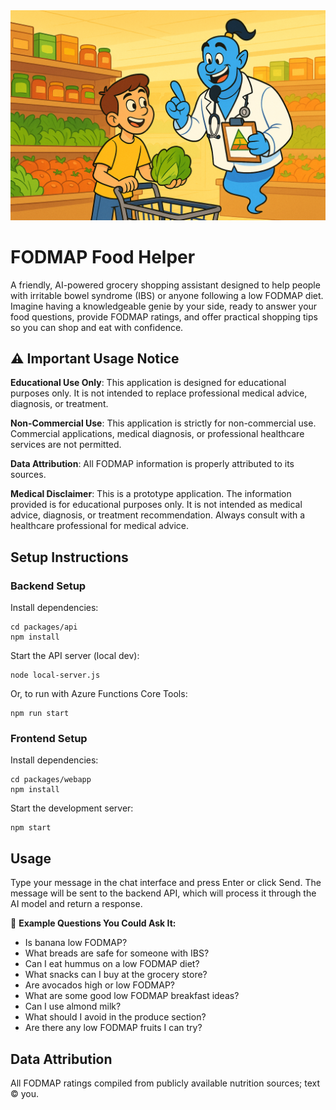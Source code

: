 <img src="./docs/images/genie-grocery-helper.png" alt="A friendly genie helps a person with IBS shop for FODMAP-friendly foods." width="640" />

# FODMAP Food Helper

A friendly, AI-powered grocery shopping assistant designed to help people with irritable bowel syndrome (IBS) or anyone following a low FODMAP diet. Imagine having a knowledgeable genie by your side, ready to answer your food questions, provide FODMAP ratings, and offer practical shopping tips so you can shop and eat with confidence.

## ⚠️ Important Usage Notice

**Educational Use Only**: This application is designed for educational purposes only. It is not intended to replace professional medical advice, diagnosis, or treatment.

**Non-Commercial Use**: This application is strictly for non-commercial use. Commercial applications, medical diagnosis, or professional healthcare services are not permitted.

**Data Attribution**: All FODMAP information is properly attributed to its sources.

**Medical Disclaimer**: This is a prototype application. The information provided is for educational purposes only. It is not intended as medical advice, diagnosis, or treatment recommendation. Always consult with a healthcare professional for medical advice.

## Setup Instructions

### Backend Setup

Install dependencies:

```
cd packages/api
npm install
```

Start the API server (local dev):

```
node local-server.js
```

Or, to run with Azure Functions Core Tools:

```
npm run start
```

### Frontend Setup

Install dependencies:

```
cd packages/webapp
npm install
```

Start the development server:

```
npm start
```

## Usage

Type your message in the chat interface and press Enter or click Send.
The message will be sent to the backend API, which will process it through the AI model and return a response.

💬 **Example Questions You Could Ask It:**

- Is banana low FODMAP?
- What breads are safe for someone with IBS?
- Can I eat hummus on a low FODMAP diet?
- What snacks can I buy at the grocery store?
- Are avocados high or low FODMAP?
- What are some good low FODMAP breakfast ideas?
- Can I use almond milk?
- What should I avoid in the produce section?
- Are there any low FODMAP fruits I can try?

## Data Attribution

All FODMAP ratings compiled from publicly available nutrition sources; text © you.
